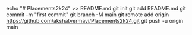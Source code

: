 echo "# Placements2k24" >> README.md
git init
git add README.md
git commit -m "first commit"
git branch -M main
git remote add origin https://github.com/akshatvermavi/Placements2k24.git
git push -u origin main
